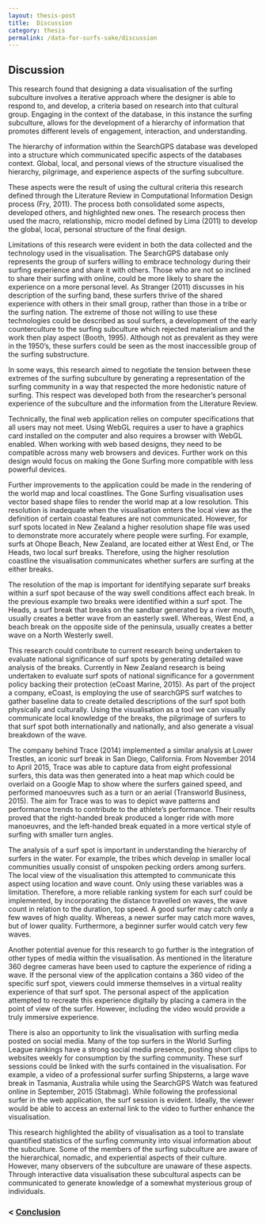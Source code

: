 ```yaml
---
layout: thesis-post
title:  Discussion
category: thesis
permalink: /data-for-surfs-sake/discussion
---
```


## Discussion

This research found that designing a data visualisation of the surfing subculture involves a iterative approach where the designer is able to respond to, and develop, a criteria based on research into that cultural group. Engaging in the context of the database, in this instance the surfing subculture, allows for the development of a hierarchy of information that promotes different levels of engagement, interaction, and understanding. 

The hierarchy of information within the SearchGPS database was developed into a structure which communicated specific aspects of the databases context. Global, local, and personal views of the structure visualised the hierarchy, pilgrimage, and experience aspects of the surfing subculture. 

These aspects were the result of using the cultural criteria this research defined through the Literature Review in Computational Information Design process (Fry, 2011). The process both consolidated some aspects, developed others, and highlighted new ones. The research process then used the macro, relationship, micro model defined by Lima (2011) to develop the global, local, personal structure of the final design.

Limitations of this research were evident in both the data collected and the technology used in the visualisation. The SearchGPS database only represents the group of surfers willing to embrace technology during their surfing experience and share it with others. Those who are not so inclined to share their surfing with online, could be more likely to share the experience on a more personal level. As Stranger (2011) discusses in his description of the surfing band, these surfers thrive of the shared experience with others in their small group, rather than those in a tribe or the surfing nation. The extreme of those not willing to use these technologies could be described as soul surfers, a development of the early counterculture to the surfing subculture which rejected materialism and the work then play aspect (Booth, 1995). Although not as prevalent as they were in the 1950’s, these surfers could be seen as the most inaccessible group of the surfing substructure.

In some ways, this research aimed to negotiate the tension between these extremes of the surfing subculture by generating a representation of the surfing community in a way that respected the more hedonistic nature of surfing. This respect was developed both from the researcher’s personal experience of the subculture and the information from the Literature Review. 

Technically, the final web application relies on computer specifications that all users may not meet. Using WebGL requires a user to have a graphics card installed on the computer and also requires a browser with WebGL enabled. When working with web based designs, they need to be compatible across many web browsers and devices. Further work on this design would focus on making the Gone Surfing more compatible with less powerful devices.

Further improvements to the application could be made in the rendering of the world map and local coastlines. The Gone Surfing visualisation uses vector based shape files to render the world map at a low resolution. This resolution is inadequate when the visualisation enters the local view as the definition of certain coastal features are not communicated. However, for surf spots located in New Zealand a higher resolution shape file was used to demonstrate more accurately where people were surfing. For example, surfs at Ohope Beach, New Zealand, are located either at West End, or The Heads, two local surf breaks. Therefore, using the higher resolution coastline the visualisation communicates whether surfers are surfing at the either breaks. 

The resolution of the map is important for identifying separate surf breaks within a surf spot because of the way swell conditions affect each break. In the previous example two breaks were identified within a surf spot. The Heads, a surf break that breaks on the sandbar generated by a river mouth, usually creates a better wave from an easterly swell. Whereas, West End, a beach break on the opposite side of the peninsula, usually creates a better wave on a North Westerly swell.

This research could contribute to current research being undertaken to evaluate national significance of surf spots by generating detailed wave analysis of the breaks. Currently in New Zealand research is being undertaken to evaluate surf spots of national significance for a government policy backing their protection (eCoast Marine, 2015). As part of the project a company, eCoast, is employing the use of searchGPS surf watches to gather baseline data to create detailed descriptions of the surf spot both physically and culturally. Using the visualisation as a tool we can visually communicate local knowledge of the breaks, the pilgrimage of surfers to that surf spot both internationally and nationally, and also generate a visual breakdown of the wave.

The company behind Trace (2014) implemented a similar analysis at Lower Trestles, an iconic surf break in San Diego, California. From November 2014 to April 2015, Trace was able to capture data from eight professional surfers, this data was then generated into a heat map which could be overlaid on a Google Map to show where the surfers gained speed, and performed manoeuvres such as a turn or an aerial (Transworld Business, 2015). The aim for Trace was to was to depict wave patterns and performance trends to contribute to the athlete’s performance. Their results proved that the right-handed break produced a longer ride with more manoeuvres, and the left-handed break equated in a more vertical style of surfing with smaller turn angles.

The analysis of a surf spot is important in understanding the hierarchy of surfers in the water. For example, the tribes which develop in smaller local communities usually consist of unspoken pecking orders among surfers. The local view of the visualisation this attempted to communicate this aspect using location and wave count. Only using these variables was a limitation. Therefore, a more reliable ranking system for each surf could be implemented, by incorporating the distance travelled on waves, the wave count in relation to the duration, top speed. A good surfer may catch only a few waves of high quality. Whereas, a newer surfer may catch more waves, but of lower quality. Furthermore, a beginner surfer would catch very few waves.

Another potential avenue for this research to go further is the integration of other types of media within the visualisation. As mentioned in the literature 360 degree cameras have been used to capture the experience of riding a wave. If the personal view of the application contains a 360 video of the specific surf spot, viewers could immerse themselves in a virtual reality experience of that surf spot. The personal aspect of the application attempted to recreate this experience digitally by placing a camera in the point of view of the surfer. However, including the video would provide a truly immersive experience.

There is also an opportunity to link the visualisation with surfing media posted on social media. Many of the top surfers in the World Surfing League rankings have a strong social media presence, posting short clips to websites weekly for consumption by the surfing community. These surf sessions could be linked with the surfs contained in the visualisation.
For example, a video of a professional surfer surfing Shipsterns, a large wave break in Tasmania, Australia while using the SearchGPS Watch was featured online in September, 2015 (Stabmag). While following the professional surfer in the web application, the surf session is evident. Ideally, the viewer would be able to access an external link to the video to further enhance the visualisation.

This research highlighted the ability of visualisation as a tool to translate quantified statistics of the surfing community into visual information about the subculture. Some of the members of the surfing subculture are aware of the hierarchical, nomadic, and experiential aspects of their culture. However, many observers of the subculture are unaware of these aspects. Through interactive data visualisation these subcultural aspects can be communicated to generate knowledge of a somewhat mysterious group of individuals.

###  < [Conclusion]({{site.baseurl}}/data-for-surfs-sake/discussion)

